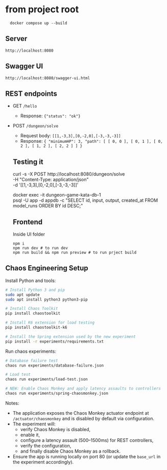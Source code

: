 # from project root

```shell
  docker compose up --build
```

## Server

`http://localhost:8080`

## Swagger UI

`http://localhost:8080/swagger-ui.html`

## REST endpoints

- GET `/hello`

  - Response: `{"status": "ok"}`

- POST `/dungeon/solve`

  - Request body: `[[1,-3,3],[0,-2,0],[-3,-3,-3]]`
  - Response: `{ "minimumHP": 3, "path": [ [ 0, 0 ], [ 0, 1 ], [ 0, 2 ], [ 1, 2 ], [ 2, 2 ] ] }`

  ## Testing it

  curl -s -X POST http://localhost:8080/dungeon/solve \
   -H "Content-Type: application/json" \
   -d '[[1,-3,3],[0,-2,0],[-3,-3,-3]]'

  docker exec -it dungeon-game-kata-db-1 \
   psql -U app -d appdb -c "SELECT id, input, output, created_at FROM model_runs ORDER BY id DESC;"

  ## Frontend

  Inside UI folder

  ```shell
  npm i
  npm run dev # to run dev
  npm run build && npm run preview # to run prject build
  ```

## Chaos Engineering Setup

Install Python and tools:
```bash
# Install Python 3 and pip
sudo apt update
sudo apt install python3 python3-pip

# Install Chaos Toolkit
pip install chaostoolkit

# Install K6 extension for load testing
pip install chaostoolkit-k6

# Install the Spring extension used by the new experiment
pip install -r experiments/requirements.txt
```

Run chaos experiments:
```bash
# Database failure test
chaos run experiments/database-failure.json

# Load test
chaos run experiments/load-test.json

# NEW: Enable Chaos Monkey and apply latency assaults to controllers
chaos run experiments/spring-chaosmonkey.json
```

Notes:
- The application exposes the Chaos Monkey actuator endpoint at `/actuator/chaosmonkey` and is disabled by default via configuration.
- The experiment will:
  - verify Chaos Monkey is disabled,
  - enable it,
  - configure a latency assault (500–1500ms) for REST controllers,
  - verify the configuration,
  - and finally disable Chaos Monkey as a rollback.
- Ensure the app is running locally on port 80 (or update the `base_url` in the experiment accordingly).
